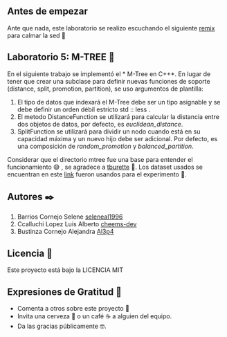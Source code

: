 ## **Antes de empezar**
Ante que nada, este laboratorio se realizo escuchando el siguiente [remix](https://www.youtube.com/watch?v=Vq_OlYypkN8&ab_channel=AlexGarcia%27-Per%C3%BA) para calmar la sed 🍺 

## **Laboratorio 5: M-TREE** **🚀**

En el siguiente trabajo se implementó el * M-Tree en C++*.  En lugar de tener que crear una subclase para definir nuevas funciones de soporte (distance, split, promotion, partition), se uso argumentos de plantilla:

1. El tipo de datos que indexará el M-Tree debe ser un tipo asignable y se debe definir un orden débil estricto std :: less <Data>.
2. El metodo DistanceFunction se utilizará para calcular la distancia entre dos objetos de datos, por defecto, es *euclidean_distance*.
3. SplitFunction se utilizará para dividir un nodo cuando está en su capacidad máxima y un nuevo hijo debe ser adicional. Por defecto, es una composición de *random_promotion* y *balanced_partition*.

Considerar que el directorio mtree fue una base para entender el funcionamiento 😅 , se agradece a [tburette](https://github.com/tburette/mtree) 🥰. 
Los dataset usados se encuentran en este [link](https://www.worldometers.info/coronavirus) fueron usandos para el experimento 🤩.

## **Autores ✒️**

1. Barrios Cornejo Selene [seleneal1996](https://github.com/seleneal1996)
2. Ccalluchi Lopez Luis Alberto [cheems-dev](https://github.com/cheems-dev)
3. Bustinza Cornejo Alejandra [Al3p4](https://github.com/Al3p4)

## **Licencia 📄**

Este proyecto está bajo la LICENCIA MIT

## **Expresiones de Gratitud 🎁**

-   Comenta a otros sobre este proyecto 📢
-   Invita una cerveza 🍺 o un café ☕ a alguien del equipo.
-   Da las gracias públicamente 🤓.
